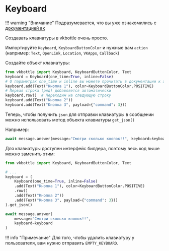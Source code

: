 # Keyboard

!!! warning "Внимание"
    Подразумевается, что вы уже ознакомились с [документацией вк](https://dev.vk.com/api/bots/development/keyboard)

Создавать клавиатуры в vkbottle очень просто.

Импортируйте `Keyboard`, `KeyboardButtonColor` и нужные вам `action` (например: `Text`, `OpenLink`, `Location`, `VKApps`, `Callback`)

Создайте объект клавиатуры:

```python
from vkbottle import Keyboard, KeyboardButtonColor, Text
keyboard = Keyboard(one_time=True, inline=False)
# О параметрах one_time и inline вы можете прочитать в документации к апи вконтакте
keyboard.add(Text("Кнопка 1"), color=KeyboardButtonColor.POSITIVE)
# Первая строка (ряд) добавляется автоматически
keyboard.row()  # Переходим на следующую строку
keyboard.add(Text("Кнопка 2"))
keyboard.add(Text("Кнопка 3", payload={"command": 3}))
```

Теперь, чтобы получить `json` для отправки клавиатуры в сообщении можно использовать метод объекта клавиатуры `get_json()`

Например:

```python
await message.answer(message="Смотри сколько кнопок!!", keyboard=keyboard.get_json())
```

Для клавиатуры доступен интерфейс билдера, поэтому весь код выше можно заменить этим:

```python
from vkbottle import Keyboard, KeyboardButtonColor, Text

# ...
keyboard = (
    Keyboard(one_time=True, inline=False)
    .add(Text("Кнопка 1"), color=KeyboardButtonColor.POSITIVE)
    .row()
    .add(Text("Кнопка 2"))
    .add(Text("Кнопка 3", payload={"command": 3}))
).get_json()

await message.answer(
    message="Смотри сколько кнопок!!",
    keyboard=keyboard
)
```

!!! info "Примечание"
    Для того, чтобы удалить клавиатуру у пользователя, вам нужно отправить `EMPTY_KEYBOARD`.
